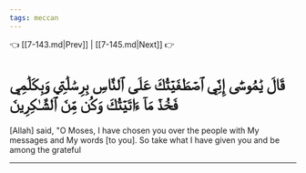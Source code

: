 ```yaml
---
tags: meccan
---
```


👈 [[7-143.md|Prev]] | [[7-145.md|Next]] 👉

# قَالَ يَٰمُوسَىٰٓ إِنِّي ٱصۡطَفَيۡتُكَ عَلَى ٱلنَّاسِ بِرِسَٰلَٰتِي وَبِكَلَٰمِي فَخُذۡ مَآ ءَاتَيۡتُكَ وَكُن مِّنَ ٱلشَّـٰكِرِينَ

[Allah] said, "O Moses, I have chosen you over the people with My messages and My words [to you]. So take what I have given you and be among the grateful

---

